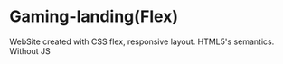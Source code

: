 # Gaming-landing(Flex)

WebSite created with CSS flex, responsive layout. 
HTML5's semantics.
Without JS